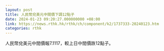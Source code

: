 ```yaml
---
layout: post
title: 人民幣兌美元中間價下調12點子
date: 2024-01-23 09:20:27.000000000 +08:00
link: https://news.rthk.hk/rthk/ch/component/k2/1737333-20240123.htm
categories: rthk
---
```


人民幣兌美元中間價報7.1117，較上日中間價跌12點子。

